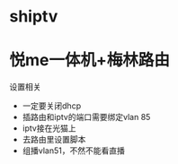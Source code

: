 # shiptv

# 悦me一体机+梅林路由
设置相关
* 一定要关闭dhcp
* 插路由和iptv的端口需要绑定vlan 85
* iptv接在光猫上
* 去路由里设置脚本
* 组播vlan51，不然不能看直播
